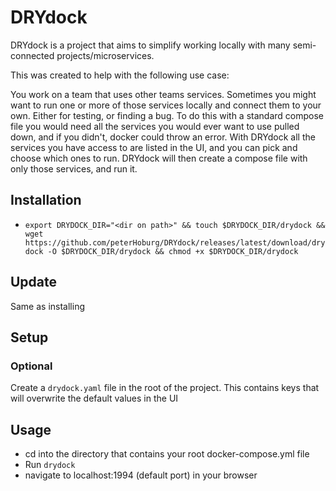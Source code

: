 # DRYdock
DRYdock is a project that aims to simplify working locally with many semi-connected projects/microservices.

This was created to help with the following use case:

You work on a team that uses other teams services.
Sometimes you might want to run one or more of those services locally and connect them to your own.
Either for testing, or finding a bug.
To do this with a standard compose file you would need all the services you would ever want to use pulled down, and
if you didn't, docker could throw an error.
With DRYdock all the services you have access to are listed in the UI, and you can pick and choose which ones to run.
DRYdock will then create a compose file with only those services, and run it.


## Installation
* `export DRYDOCK_DIR="<dir on path>" && touch $DRYDOCK_DIR/drydock && wget https://github.com/peterHoburg/DRYdock/releases/latest/download/drydock -O $DRYDOCK_DIR/drydock && chmod +x $DRYDOCK_DIR/drydock`

## Update
Same as installing

## Setup
### Optional
Create a `drydock.yaml` file in the root of the project. This contains keys that will overwrite the default values in the UI

## Usage
* cd into the directory that contains your root docker-compose.yml file
* Run `drydock`
* navigate to localhost:1994 (default port) in your browser
